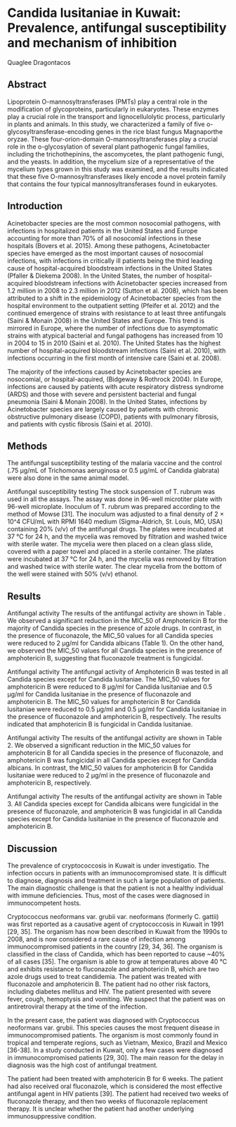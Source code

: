 # Candida lusitaniae in Kuwait: Prevalence, antifungal susceptibility and mechanism of inhibition
Quaglee Dragontacos


## Abstract
Lipoprotein O-mannosyltransferases (PMTs) play a central role in the modification of glycoproteins, particularly in eukaryotes. These enzymes play a crucial role in the transport and lignocellulolytic process, particularly in plants and animals. In this study, we characterized a family of five o-glycosyltransferase-encoding genes in the rice blast fungus Magnaporthe oryzae. These four-orion-domain O-mannosyltransferases play a crucial role in the o-glycosylation of several plant pathogenic fungal families, including the trichothepinins, the ascomycetes, the plant pathogenic fungi, and the yeasts. In addition, the mycelium size of a representative of the mycelium types grown in this study was examined, and the results indicated that these five O-mannosyltransferases likely encode a novel protein family that contains the four typical mannosyltransferases found in eukaryotes.


## Introduction
Acinetobacter species are the most common nosocomial pathogens, with infections in hospitalized patients in the United States and Europe accounting for more than 70% of all nosocomial infections in these hospitals (Bovers et al. 2015). Among these pathogens, Acinetobacter species have emerged as the most important causes of nosocomial infections, with infections in critically ill patients being the third leading cause of hospital-acquired bloodstream infections in the United States (Pfaller & Diekema 2008). In the United States, the number of hospital-acquired bloodstream infections with Acinetobacter species increased from 1.2 million in 2008 to 2.3 million in 2012 (Sutton et al. 2008), which has been attributed to a shift in the epidemiology of Acinetobacter species from the hospital environment to the outpatient setting (Pfeifer et al. 2012) and the continued emergence of strains with resistance to at least three antifungals (Saini & Monain 2008) in the United States and Europe. This trend is mirrored in Europe, where the number of infections due to asymptomatic strains with atypical bacterial and fungal pathogens has increased from 10 in 2004 to 15 in 2010 (Saini et al. 2010). The United States has the highest number of hospital-acquired bloodstream infections (Saini et al. 2010), with infections occurring in the first month of intensive care (Saini et al. 2008).

The majority of the infections caused by Acinetobacter species are nosocomial, or hospital-acquired, (Bidgeway & Rothrock 2004). In Europe, infections are caused by patients with acute respiratory distress syndrome (ARDS) and those with severe and persistent bacterial and fungal pneumonia (Saini & Monain 2008). In the United States, infections by Acinetobacter species are largely caused by patients with chronic obstructive pulmonary disease (COPD), patients with pulmonary fibrosis, and patients with cystic fibrosis (Saini et al. 2010).


## Methods
The antifungal susceptibility testing of the malaria vaccine and the control (.75 µg/mL of Trichomonas aeruginosa or 0.5 µg/mL of Candida glabrata) were also done in the same animal model.

Antifungal susceptibility testing
The stock suspension of T. rubrum was used in all the assays. The assay was done in 96-well microtiter plate with 96-well microplate. Inoculum of T. rubrum was prepared according to the method of Mowse [31]. The inoculum was adjusted to a final density of 2 × 10^4 CFU/mL with RPMI 1640 medium (Sigma-Aldrich, St. Louis, MO, USA) containing 20% (v/v) of the antifungal drugs. The plates were incubated at 37 °C for 24 h, and the mycelia was removed by filtration and washed twice with sterile water. The mycelia were then placed on a clean glass slide, covered with a paper towel and placed in a sterile container. The plates were incubated at 37 °C for 24 h, and the mycelia was removed by filtration and washed twice with sterile water. The clear mycelia from the bottom of the well were stained with 50% (v/v) ethanol.


## Results

Antifungal activity
The results of the antifungal activity are shown in Table . We observed a significant reduction in the MIC_50 of Amphotericin B for the majority of Candida species in the presence of azole drugs. In contrast, in the presence of fluconazole, the MIC_50 values for all Candida species were reduced to 2 µg/ml for Candida albicans (Table 1). On the other hand, we observed the MIC_50 values for all Candida species in the presence of amphotericin B, suggesting that fluconazole treatment is fungicidal.

Antifungal activity
The antifungal activity of Amphotericin B was tested in all Candida species except for Candida lusitaniae. The MIC_50 values for amphotericin B were reduced to 8 µg/ml for Candida lusitaniae and 0.5 µg/ml for Candida lusitaniae in the presence of fluconazole and amphotericin B. The MIC_50 values for amphotericin B for Candida lusitaniae were reduced to 0.5 µg/ml and 0.5 µg/ml for Candida lusitaniae in the presence of fluconazole and amphotericin B, respectively. The results indicated that amphotericin B is fungicidal in Candida lusitaniae.

Antifungal activity
The results of the antifungal activity are shown in Table 2. We observed a significant reduction in the MIC_50 values for amphotericin B for all Candida species in the presence of fluconazole, and amphotericin B was fungicidal in all Candida species except for Candida albicans. In contrast, the MIC_50 values for amphotericin B for Candida lusitaniae were reduced to 2 µg/ml in the presence of fluconazole and amphotericin B, respectively.

Antifungal activity
The results of the antifungal activity are shown in Table 3. All Candida species except for Candida albicans were fungicidal in the presence of fluconazole, and amphotericin B was fungicidal in all Candida species except for Candida lusitaniae in the presence of fluconazole and amphotericin B.


## Discussion
The prevalence of cryptococcosis in Kuwait is under investigatio. The infection occurs in patients with an immunocompromised state. It is difficult to diagnose, diagnosis and treatment in such a large population of patients. The main diagnostic challenge is that the patient is not a healthy individual with immune deficiencies. Thus, most of the cases were diagnosed in immunocompetent hosts.

Cryptococcus neoformans var. grubii var. neoformans (formerly C. gattii) was first reported as a causative agent of cryptococcosis in Kuwait in 1991 [29, 35]. The organism has now been described in Kuwait from the 1990s to 2008, and is now considered a rare cause of infection among immunocompromised patients in the country [29, 34, 36]. The organism is classified in the class of Candida, which has been reported to cause ~40% of all cases [35]. The organism is able to grow at temperatures above 40 °C and exhibits resistance to fluconazole and amphotericin B, which are two azole drugs used to treat candidemia. The patient was treated with fluconazole and amphotericin B. The patient had no other risk factors, including diabetes mellitus and HIV. The patient presented with severe fever, cough, hemoptysis and vomiting. We suspect that the patient was on antiretroviral therapy at the time of the infection.

In the present case, the patient was diagnosed with Cryptococcus neoformans var. grubii. This species causes the most frequent disease in immunocompromised patients. The organism is most commonly found in tropical and temperate regions, such as Vietnam, Mexico, Brazil and Mexico [36-38]. In a study conducted in Kuwait, only a few cases were diagnosed in immunocompromised patients [29, 30]. The main reason for the delay in diagnosis was the high cost of antifungal treatment.

The patient had been treated with amphotericin B for 6 weeks. The patient had also received oral fluconazole, which is considered the most effective antifungal agent in HIV patients [39]. The patient had received two weeks of fluconazole therapy, and then two weeks of fluconazole replacement therapy. It is unclear whether the patient had another underlying immunosuppressive condition.
